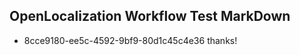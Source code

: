 ## OpenLocalization Workflow Test MarkDown

* 8cce9180-ee5c-4592-9bf9-80d1c45c4e36 
thanks!



<!--HONumber=Feb16_HO3-->
